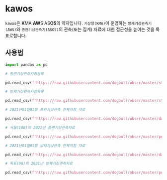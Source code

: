 # kawos



`kawos`은 **K**MA **AW**S AS**OS**의 약자입니다. `기상청(KMA)`이 운영하는 `방재기상관측기(AWS)`와 `종관기상관측기(ASOS)`의 관측(또는 집계) 자료에 대한 접근성을 높이는 것을 목표로합니다.



## 사용법



```python
import pandas as pd
```



```python
# 종관기상관측지점목록

pd.read_csv(f'https://raw.githubusercontent.com/dogbull/obser/master/stations/asos.stations.csv')
```



```python
# 방재기상관측지점목록

pd.read_csv(f'https://raw.githubusercontent.com/dogbull/obser/master/stations/aws.stations.csv')
```



```python
# 2021년01월01일 종관기상관측 전제지점 자료

pd.read_csv(f'https://raw.githubusercontent.com/dogbull/obser/master/daily/asosdaily/2021/01/01/asosdaily.2021-01-01.csv')
```



```python
# 서울(108)의 2021년 종관기상관측자료

pd.read_csv(f'https://raw.githubusercontent.com/dogbull/obser/master/pointly/asos/108/2021/108.2021.csv')
```



```python
# 2021년01월01일 방재기상관측 전제지점 자료

pd.read_csv(f'https://raw.githubusercontent.com/dogbull/obser/master/daily/awsdaily/2021/01/01/awsdaily.2021-01-01.csv')
```



```python
# 독도(96)의 2021년 방재기상관측자료

pd.read_csv(f'https://raw.githubusercontent.com/dogbull/obser/master/pointly/aws/96/2021/96.2021.csv')
```

